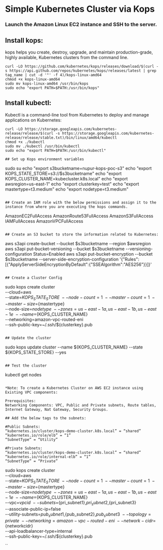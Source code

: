 # Simple Kubernetes Cluster via Kops

### Launch the Amazon Linux EC2 instance and SSH to the server.

## Install kops: 

kops helps you create, destroy, upgrade, and maintain production-grade, highly available, Kubernetes clusters from the command line.

```
curl -LO https://github.com/kubernetes/kops/releases/download/$(curl -s https://api.github.com/repos/kubernetes/kops/releases/latest | grep tag_name | cut -d '"' -f 4)/kops-linux-amd64
chmod +x kops-linux-amd64
sudo mv kops-linux-amd64 /usr/bin/kops
sudo echo "export PATH=$PATH:/usr/bin/kops"
```

## Install kubectl: 

Kubectl is a command-line tool from Kubernetes to deploy and manage applications on Kubernetes:

```
curl -LO https://storage.googleapis.com/kubernetes-release/release/$(curl -s https://storage.googleapis.com/kubernetes-release/release/stable.txt)/bin/linux/amd64/kubectl
chmod +x ./kubectl
sudo mv ./kubectl /usr/bin/kubectl
sudo echo "export PATH=$PATH:/usr/bin/kubectl"

## Set up Kops environment variables

```
sudo su
echo "export s3bucketname=nupur-kops-poc-s3"
echo "export KOPS_STATE_STORE=s3://$s3bucketname"
echo "export KOPS_CLUSTER_NAME=kubecluster.k8s.local"
echo "export awsregion=us-east-1"
echo "export clusterkey=test"
echo "export mastertype=t3.medium"
echo "export nodetype=t3.medium"
```

## Create an IAM role with the below permissions and assign it to the instance from where you are executing the kops commands.

```
AmazonEC2FullAccess
AmazonRoute53FullAccess
AmazonS3FullAccess
IAMFullAccess
AmazonVPCFullAccess
```

## Create an S3 bucket to store the information related to Kubernetes:

```
aws s3api create-bucket --bucket $s3bucketname --region $awsregion
aws s3api put-bucket-versioning --bucket $s3bucketname --versioning-configuration Status=Enabled
aws s3api put-bucket-encryption --bucket $s3bucketname  --server-side-encryption-configuration '{"Rules":[{"ApplyServerSideEncryptionByDefault":{"SSEAlgorithm":"AES256"}}]}'
```

## Create a Cluster Config

```
sudo kops create cluster \
--cloud=aws \
--state=${KOPS_STATE_STORE} \
--node-count=1 \
--master-count=1 \
--master-size=${mastertype} \
--node-size=${nodetype} \
--zones=us-east-1a,us-east-1b,us-east-1e \
--name=${KOPS_CLUSTER_NAME} \
--networking=amazon-vpc-routed-eni \
--ssh-public-key=~/.ssh/${clusterkey}.pub
```

## Update the cluster

```
sudo kops update cluster --name ${KOPS_CLUSTER_NAME} --state ${KOPS_STATE_STORE} --yes
```

## Test the cluster

```
kubectl get nodes
```

*Note: To create a Kubernetes Cluster on AWS EC2 instance using Existing VPC components:

Prerequisites:
Networking Components: VPC, Public and Private subnets, Route tables, Internet Gateway, Nat Gateway, Security Groups.

## Add the below tags to the subnets:

#Public Subnets: 
“kubernetes.io/cluster/kops-demo-cluster.k8s.local” = “shared” “kubernetes.io/role/elb” = “1” 
“SubnetType” = “Utility” 

#Private Subnets:
“kubernetes.io/cluster/kops-demo-cluster.k8s.local” = “shared” “kubernetes.io/role/internal-elb” = “1” 
“SubnetType” = “Private”

```
sudo kops create cluster \
--cloud=aws \
--state=${KOPS_STATE_STORE} \
--node-count=1 \
--master-count=1 \
--master-size=${mastertype} \
--node-size=${nodetype} \
--zones=us-east-1a,us-east-1b,us-east-1e \
--name=${KOPS_CLUSTER_NAME} \
--vpc=${vpcid} \
--subnets=${pri_subnet1},${pri_subnet2},${pri_subnet3} \
--associate-public-ip=false \
--utility-subnets=${pub_subnet1},${pub_subnet2},${pub_subnet3} \
--topology=private \
--networking=amazon-vpc-routed-eni \
--network-cidr=${networkcidr} \
--api-loadbalancer-type=internal \
--ssh-public-key=~/.ssh/${clusterkey}.pub

``




